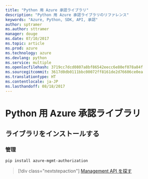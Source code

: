 ```yaml
---
title: "Python 用 Azure 承認ライブラリ"
description: "Python 用 Azure 承認ライブラリのリファレンス"
keywords: "Azure, Python, SDK, API, 承認"
author: sptramer
ms.author: sttramer
manager: douge
ms.date: 07/10/2017
ms.topic: article
ms.prod: azure
ms.technology: azure
ms.devlang: python
ms.service: multiple
ms.openlocfilehash: 3719cc7dcd0807a8bf86542eecc6e80ef078a84f
ms.sourcegitcommit: 3617d0db0111bbc00072ff8161de2d76606ce0ea
ms.translationtype: HT
ms.contentlocale: ja-JP
ms.lasthandoff: 08/18/2017
---
```

# <a name="azure-authorization-libraries-for-python"></a>Python 用 Azure 承認ライブラリ

## <a name="install-the-libraries"></a>ライブラリをインストールする


### <a name="management"></a>管理

```bash
pip install azure-mgmt-authorization
```
> [!div class="nextstepaction"]
> [Management API を探す](/python/api/overview/azure/authorization/managementlibrary)